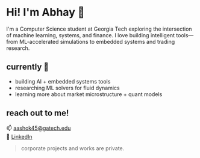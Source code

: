 # Hi! I'm Abhay 👋

I'm a Computer Science student at Georgia Tech exploring the intersection of machine learning, systems, and finance. I love building intelligent tools—from ML-accelerated simulations to embedded systems and trading research.

## currently 📍
- building AI + embedded systems tools  
- researching ML solvers for fluid dynamics  
- learning more about market microstructure + quant models  

## reach out to me!
📫 aashok45@gatech.edu  
🔗 [LinkedIn](https://www.linkedin.com/in/abhay-ashok/)

> corporate projects and works are private.
